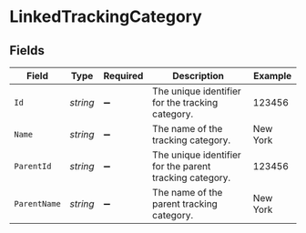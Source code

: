 # LinkedTrackingCategory


## Fields

| Field                                                   | Type                                                    | Required                                                | Description                                             | Example                                                 |
| ------------------------------------------------------- | ------------------------------------------------------- | ------------------------------------------------------- | ------------------------------------------------------- | ------------------------------------------------------- |
| `Id`                                                    | *string*                                                | :heavy_minus_sign:                                      | The unique identifier for the tracking category.        | 123456                                                  |
| `Name`                                                  | *string*                                                | :heavy_minus_sign:                                      | The name of the tracking category.                      | New York                                                |
| `ParentId`                                              | *string*                                                | :heavy_minus_sign:                                      | The unique identifier for the parent tracking category. | 123456                                                  |
| `ParentName`                                            | *string*                                                | :heavy_minus_sign:                                      | The name of the parent tracking category.               | New York                                                |